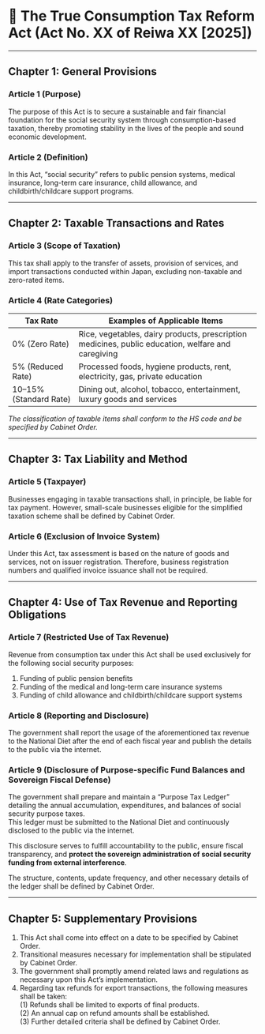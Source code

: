 # 📜  The True Consumption Tax Reform Act (Act No. XX of Reiwa XX [2025])

---

## Chapter 1: General Provisions

### Article 1 (Purpose)
The purpose of this Act is to secure a sustainable and fair financial foundation for the social security system through consumption-based taxation, thereby promoting stability in the lives of the people and sound economic development.

### Article 2 (Definition)
In this Act, “social security” refers to public pension systems, medical insurance, long-term care insurance, child allowance, and childbirth/childcare support programs.

---

## Chapter 2: Taxable Transactions and Rates

### Article 3 (Scope of Taxation)
This tax shall apply to the transfer of assets, provision of services, and import transactions conducted within Japan, excluding non-taxable and zero-rated items.

### Article 4 (Rate Categories)

| Tax Rate | Examples of Applicable Items |
|----------|-------------------------------|
| 0% (Zero Rate) | Rice, vegetables, dairy products, prescription medicines, public education, welfare and caregiving |
| 5% (Reduced Rate) | Processed foods, hygiene products, rent, electricity, gas, private education |
| 10–15% (Standard Rate) | Dining out, alcohol, tobacco, entertainment, luxury goods and services |

*The classification of taxable items shall conform to the HS code and be specified by Cabinet Order.*

---

## Chapter 3: Tax Liability and Method

### Article 5 (Taxpayer)
Businesses engaging in taxable transactions shall, in principle, be liable for tax payment. However, small-scale businesses eligible for the simplified taxation scheme shall be defined by Cabinet Order.

### Article 6 (Exclusion of Invoice System)
Under this Act, tax assessment is based on the nature of goods and services, not on issuer registration. Therefore, business registration numbers and qualified invoice issuance shall not be required.

---

## Chapter 4: Use of Tax Revenue and Reporting Obligations

### Article 7 (Restricted Use of Tax Revenue)
Revenue from consumption tax under this Act shall be used exclusively for the following social security purposes:
1. Funding of public pension benefits  
2. Funding of the medical and long-term care insurance systems  
3. Funding of child allowance and childbirth/childcare support systems  

### Article 8 (Reporting and Disclosure)
The government shall report the usage of the aforementioned tax revenue to the National Diet after the end of each fiscal year and publish the details to the public via the internet.

### Article 9 (Disclosure of Purpose-specific Fund Balances and Sovereign Fiscal Defense)

The government shall prepare and maintain a “Purpose Tax Ledger” detailing the annual accumulation, expenditures, and balances of social security purpose taxes.  
This ledger must be submitted to the National Diet and continuously disclosed to the public via the internet.

This disclosure serves to fulfill accountability to the public, ensure fiscal transparency, and **protect the sovereign administration of social security funding from external interference**.

The structure, contents, update frequency, and other necessary details of the ledger shall be defined by Cabinet Order.

---

## Chapter 5: Supplementary Provisions

1. This Act shall come into effect on a date to be specified by Cabinet Order.  
2. Transitional measures necessary for implementation shall be stipulated by Cabinet Order.  
3. The government shall promptly amend related laws and regulations as necessary upon this Act’s implementation.  
4. Regarding tax refunds for export transactions, the following measures shall be taken:  
   (1) Refunds shall be limited to exports of final products.  
   (2) An annual cap on refund amounts shall be established.  
   (3) Further detailed criteria shall be defined by Cabinet Order.
